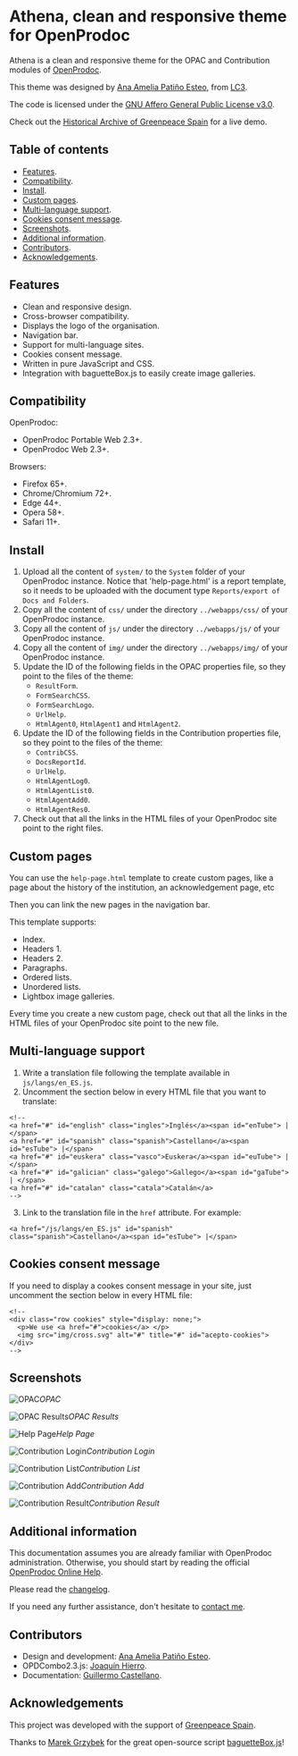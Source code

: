 # Athena, clean and responsive theme for OpenProdoc

Athena is a clean and responsive theme for the OPAC and Contribution modules of [OpenProdoc](https://github.com/JHierrot/openprodoc).

This theme was designed by [Ana Amelia Patiño Esteo](https://github.com/lucycons3), from [LC3](https://www.lucycons3.eu/).

The code is licensed under the [GNU Affero General Public License v3.0](https://github.com/lucycons3/openprodoc-athena/blob/master/LICENSE).

Check out the [Historical Archive of Greenpeace Spain](https://archivo-historico.greenpeace.es) for a live demo.

## Table of contents

* [Features](#features).
* [Compatibility](#compatibility).
* [Install](#install).
* [Custom pages](#custom-pages).
* [Multi-language support](#multi-language-support).
* [Cookies consent message](#cookies-consent-message).
* [Screenshots](#screenshots).
* [Additional information](#additional-information).
* [Contributors](#contributors).
* [Acknowledgements](#acknowledgements).

## Features

* Clean and responsive design.
* Cross-browser compatibility.
* Displays the logo of the organisation.
* Navigation bar.
* Support for multi-language sites.
* Cookies consent message.
* Written in pure JavaScript and CSS.
* Integration with baguetteBox.js to easily create image galleries.

## Compatibility

OpenProdoc:

* OpenProdoc Portable Web 2.3+.
* OpenProdoc Web 2.3+.

Browsers:

* Firefox 65+.
* Chrome/Chromium 72+.
* Edge 44+.
* Opera 58+.
* Safari 11+.

## Install

1. Upload all the content of `system/` to the `System` folder of your OpenProdoc instance. Notice that 'help-page.html' is a report template, so it needs to be uploaded with the document type `Reports/export of Docs and Folders`.
2. Copy all the content of `css/` under the directory `../webapps/css/` of your OpenProdoc instance.
3. Copy all the content of `js/` under the directory `../webapps/js/` of your OpenProdoc instance.
4. Copy all the content of `img/` under the directory `../webapps/img/` of your OpenProdoc instance.
5. Update the ID of the following fields in the OPAC properties file, so they point to the files of the theme:
    - `ResultForm`.
    - `FormSearchCSS`.
    - `FormSearchLogo`.
    - `UrlHelp`.
    - `HtmlAgent0`, `HtmlAgent1` and `HtmlAgent2`.
6. Update the ID of the following fields in the Contribution properties file, so they point to the files of the theme:
    - `ContribCSS`.
    - `DocsReportId`.
    - `UrlHelp`.
    - `HtmlAgentLog0`.
    - `HtmlAgentList0`.
    - `HtmlAgentAdd0`.
    - `HtmlAgentRes0`.
7. Check out that all the links in the HTML files of your OpenProdoc site point to the right files.

## Custom pages

You can use the `help-page.html` template to create custom pages, like a page about the history of the institution, an acknowledgement page, etc

Then you can link the new pages in the navigation bar.

This template supports:

* Index.
* Headers 1.
* Headers 2.
* Paragraphs.
* Ordered lists.
* Unordered lists.
* Lightbox image galleries.

Every time you create a new custom page, check out that all the links in the HTML files of your OpenProdoc site point to the new file.

## Multi-language support

1. Write a translation file following the template available in `js/langs/en_ES.js`.
2. Uncomment the section below in every HTML file that you want to translate:

```
<!--
<a href="#" id="english" class="ingles">Inglés</a><span id="enTube"> |</span>
<a href="#" id="spanish" class="spanish">Castellano</a><span id="esTube"> |</span>
<a href="#" id="euskera" class="vasco">Euskera</a><span id="euTube"> | </span>
<a href="#" id="galician" class="galego">Gallego</a><span id="gaTube"> | </span>
<a href="#" id="catalan" class="catala">Catalán</a>
-->
```
3. Link to the translation file in the `href` attribute. For example:

```
<a href="/js/langs/en_ES.js" id="spanish" class="spanish">Castellano</a><span id="esTube"> |</span>
```

## Cookies consent message

If you need to display a cookes consent message in your site, just uncomment the section below in every HTML file:

```
<!--
<div class="row cookies" style="display: none;">
  <p>We use <a href="#">cookies</a> </p>
  <img src="img/cross.svg" alt="#" title="#" id="acepto-cookies">
</div>
-->
```

## Screenshots

![OPAC](https://github.com/lucycons3/openprodoc-athena/blob/master/screenshots/demo-opac.png)*OPAC*

![OPAC Results](https://github.com/lucycons3/openprodoc-athena/blob/master/screenshots/demo-opac-results.png)*OPAC Results*

![Help Page](https://github.com/lucycons3/openprodoc-athena/blob/master/screenshots/demo-help-page.png)*Help Page*

![Contribution Login](https://github.com/lucycons3/openprodoc-athena/blob/master/screenshots/demo-contrib-login.png)*Contribution Login*

![Contribution List](https://github.com/lucycons3/openprodoc-athena/blob/master/screenshots/demo-contrib-list.png)*Contribution List*

![Contribution Add](https://github.com/lucycons3/openprodoc-athena/blob/master/screenshots/demo-contrib-add.png)*Contribution Add*

![Contribution Result](https://github.com/lucycons3/openprodoc-athena/blob/master/screenshots/demo-contrib-res.png)*Contribution Result*

## Additional information

This documentation assumes you are already familiar with OpenProdoc administration. Otherwise, you should start by reading the official [OpenProdoc Online Help](https://jhierrot.github.io/openprodoc/help/EN/HelpIndex.html).

Please read the [changelog](https://github.com/lucycons3/openprodoc-athena/tree/master/changelog.md).

If you need any further assistance, don't hesitate to [contact me](mailto:anaamelia@lucycons3.eu).

## Contributors

* Design and development: [Ana Amelia Patiño Esteo](https://github.com/lucycons3).
* OPDCombo2.3.js: [Joaquín Hierro](https://github.com/JHierrot).
* Documentation: [Guillermo Castellano](https://github.com/guillearch).

## Acknowledgements

This project was developed with the support of [Greenpeace Spain](https://es.greenpeace.org/es/).

Thanks to [Marek Grzybek](https://github.com/feimosi/) for the great open-source script [baguetteBox.js](https://github.com/feimosi/baguetteBox.js)!
